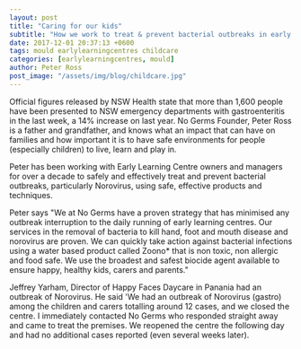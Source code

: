 ```yaml
---
layout: post
title: "Caring for our kids"
subtitle: "How we work to treat & prevent bacterial outbreaks in early learning centres"
date: 2017-12-01 20:37:13 +0600
tags: mould earlylearningcentres childcare
categories: [earlylearningcentres, mould]
author: Peter Ross
post_image: "/assets/img/blog/childcare.jpg"
---
```


Official figures released by NSW Health state that more than 1,600 people have been presented to NSW emergency departments with gastroenteritis in the last week, a 14% increase on last year. No Germs Founder, Peter Ross is a father and grandfather, and knows what an impact that can have on families and how important it is to have safe environments for people (especially children) to live, learn and play in.

Peter has been working with Early Learning Centre owners and managers for over a decade to safely and effectively treat and prevent bacterial outbreaks, particularly Norovirus, using safe, effective products and techniques.

Peter says "We at No Germs have a proven strategy that has minimised any outbreak interruption to the daily running of early learning centres. Our services in the removal of bacteria to kill hand, foot and mouth disease and norovirus are proven. We can quickly take action against bacterial infections using a water based product called Zoono* that is non toxic, non allergic and food safe. We use the broadest and safest biocide agent available to ensure happy, healthy kids, carers and parents."

Jeffrey Yarham, Director of Happy Faces Daycare in Panania had an outbreak of Norovirus. He said 'We had an outbreak of Norovirus (gastro) among the children and carers totalling around 12 cases, and we closed the centre. I immediately contacted No Germs who responded straight away and came to treat the premises. We reopened the centre the following day and had no additional cases reported (even several weeks later).
